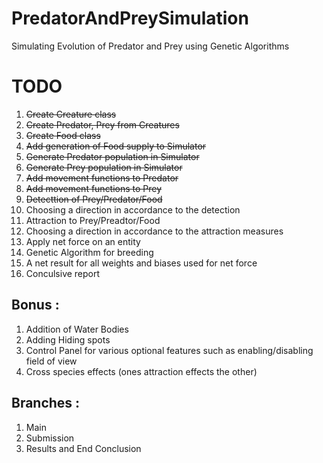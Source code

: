# PredatorAndPreySimulation
Simulating Evolution of Predator and Prey using Genetic Algorithms


# TODO
1. ~~Create Creature class~~
2. ~~Create Predator, Prey from Creatures~~
3. ~~Create Food class~~
4. ~~Add generation of Food supply to Simulator~~
4. ~~Generate Predator population in Simulator~~
4. ~~Generate Prey population in Simulator~~
5. ~~Add movement functions to Predator~~
6. ~~Add movement functions to Prey~~
7. ~~Detecttion of Prey/Predator/Food~~
8. Choosing a direction in accordance to the detection
9. Attraction to Prey/Preadtor/Food
10. Choosing a direction in accordance to the attraction measures
11. Apply net force on an entity
12. Genetic Algorithm for breeding
13. A net result for all weights and biases used for net force
14. Conculsive report


## Bonus : 
1. Addition of Water Bodies
2. Adding Hiding spots
3. Control Panel for various optional features such as enabling/disabling field of view
4. Cross species effects (ones attraction effects the other)

## Branches : 
1. Main
2. Submission
3. Results and End Conclusion
